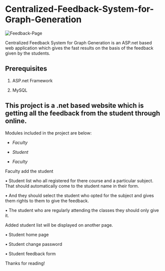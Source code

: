 # Centralized-Feedback-System-for-Graph-Generation


![Feedback-Page](https://user-images.githubusercontent.com/37260226/90014805-4acf7780-dcc5-11ea-8a67-52645470b510.jpg)


Centralized Feedback System for Graph Generation is an ASP.net based web application which gives the fast results on the basis of the feedback given by the students.


## Prerequisites

1. ASP.net Framework

2. MySQL




## This project is a .net based website which is getting all the feedback from the student through online.

Modules included in the project are below:

  - *Faculty*

  - *Student*
  
  
- *Faculty*

Faculty add the student

• Student list who all registered for there course and a particular subject. That should automatically come to the student name in their form.

• And they should select the student who opted for the subject and gives them rights to them to give the feedback.

• The student who are regularly attending the classes they should only give it.


Added student list will be displayed on another page.

  • Student home page
  
  • Student change password
  
  • Student feedback form
  
  

Thanks for reading!
